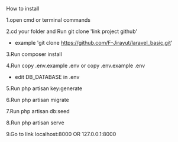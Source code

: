 How to install

1.open cmd or terminal commands

2.cd your folder and Run git clone 'link project github'
- example 'git clone https://github.com/F-Jirayut/laravel_basic.git'

3.Run composer install

4.Run copy .env.example .env or copy .env.example .env
- edit DB_DATABASE in .env

5.Run php artisan key:generate

6.Run php artisan migrate

7.Run php artisan db:seed

8.Run php artisan serve

9.Go to link localhost:8000 OR 127.0.0.1:8000
